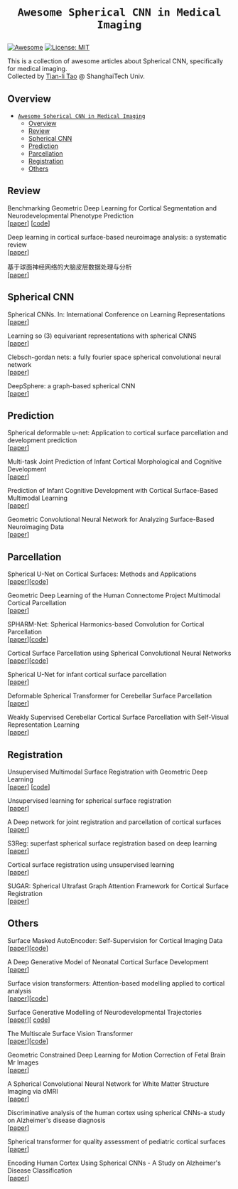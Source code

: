 # <p align=center>`Awesome Spherical CNN in Medical Imaging`</p>

[![Awesome](https://awesome.re/badge.svg)](https://awesome.re)
[![License: MIT](https://img.shields.io/badge/License-MIT-green.svg)](https://opensource.org/licenses/MIT)

This is a collection of awesome articles about Spherical CNN, specifically for medical imaging.\
Collected by [Tian-li Tao](taotl0819@gmail.com) @ ShanghaiTech Univ.

## Overview
- [`Awesome Spherical CNN in Medical Imaging`](#awesome-spherical-cnn-in-medical-imaging)
  - [Overview](#overview)
  - [Review](#review)
  - [Spherical CNN](#spherical-cnn)
  - [Prediction](#prediction)
  - [Parcellation](#parcellation)
  - [Registration](#registration)
  - [Others](#others)
## Review
Benchmarking Geometric Deep Learning for Cortical Segmentation and Neurodevelopmental Phenotype Prediction\
[[paper](https://www.biorxiv.org/content/10.1101/2021.12.01.470730v1)] [[code](https://github.com/Abdulah-Fawaz/Benchmarking-Surface-DL)]

Deep learning in cortical surface-based neuroimage analysis: a systematic review\
[[paper](https://www.sciencedirect.com/science/article/pii/S2667102622000493)]


基于球面神经网络的大脑皮层数据处理与分析\
[[paper](https://kns.cnki.net/kcms2/article/abstract?v=_AqZbjAWWJQEXyrjwHZ8ZAepgcOXKhKZ3xcXYkvZ_21x8e-Hl09sb0MeT5WiA00jziVc-_q20Dhj1rTBZhJLMHxSyJfdVV6KHMA_x6mFCZQz93wjXohKEAASpuPus7Yv5oBiDHRZfkqd6l-hRPKcYQ==&uniplatform=NZKPT&language=CHS)]

## Spherical CNN
Spherical CNNs. In: International Conference on Learning Representations\
[[paper](https://openaccess.thecvf.com/content_ECCV_2018/papers/Benjamin_Coors_SphereNet_Learning_Spherical_ECCV_2018_paper.pdf)]

Learning so (3) equivariant representations with spherical CNNS\
[[paper](https://arxiv.org/abs/1711.06721)]

Clebsch-gordan nets: a fully fourier space spherical convolutional neural network\
[[paper](https://arxiv.org/abs/1806.09231)]

DeepSphere: a graph-based spherical CNN\
[[paper](https://arxiv.org/abs/2012.15000)]

## Prediction
Spherical deformable u-net: Application to cortical surface parcellation and development prediction\
[[paper](https://www.ncbi.nlm.nih.gov/pmc/articles/PMC8016713/)]

Multi-task Joint Prediction of Infant Cortical Morphological and Cognitive Development\
[[paper](https://link.springer.com/chapter/10.1007/978-3-031-43996-4_52)]

Prediction of Infant Cognitive Development with Cortical Surface-Based Multimodal Learning\
[[paper](https://link.springer.com/chapter/10.1007/978-3-031-43895-0_58)]

Geometric Convolutional Neural Network for Analyzing Surface-Based Neuroimaging Data\
[[paper](https://www.frontiersin.org/articles/10.3389/fninf.2018.00042/full)]


## Parcellation
Spherical U-Net on Cortical Surfaces: Methods and Applications\
[[paper](https://arxiv.org/pdf/1904.00906.pdf)][[code](https://github.com/zhaofenqiang/Spherical_U-Net)]

Geometric Deep Learning of the Human Connectome Project Multimodal Cortical Parcellation\
[[paper](https://www.biorxiv.org/content/10.1101/2021.08.18.456790v1.full.pdf)]

SPHARM-Net: Spherical Harmonics-based Convolution for Cortical Parcellation\
[[paper](https://ieeexplore.ieee.org/stamp/stamp.jsp?tp=&arnumber=9759394)][[code](https://github.com/Shape-Lab/SPHARM-Net/tree/master)]

Cortical Surface Parcellation using Spherical Convolutional Neural Networks\
[[paper](https://arxiv.org/abs/1907.05395)][[code](https://github.com/ilwoolyu/SphericalLabeling)]

Spherical U-Net for infant cortical surface parcellation\
[[paper](https://www.ncbi.nlm.nih.gov/pmc/articles/PMC6824603/)]

Deformable Spherical Transformer for Cerebellar Surface Parcellation\
[[paper](https://ieeexplore.ieee.org/abstract/document/10230447)]

Weakly Supervised Cerebellar Cortical Surface Parcellation with Self-Visual Representation Learning\
[[paper](https://link.springer.com/chapter/10.1007/978-3-031-43993-3_42)]



## Registration
Unsupervised Multimodal Surface Registration with Geometric Deep Learning\
[[paper](https://arxiv.org/pdf/2311.13022.pdf)] [[code](https://github.com/mohamedasuliman/GeoMorph)]

Unsupervised learning for spherical surface registration\
[[paper](https://link.springer.com/chapter/10.1007/978-3-030-59861-7_38)]

A Deep network for joint registration and parcellation of cortical surfaces\
[[paper](https://www.ncbi.nlm.nih.gov/pmc/articles/PMC9387764/)]

S3Reg: superfast spherical surface registration based on deep learning\
[[paper](https://www.ncbi.nlm.nih.gov/pmc/articles/PMC8424532/)]

Cortical surface registration using unsupervised learning\
[[paper](https://www.sciencedirect.com/science/article/pii/S1053811920306479)]

SUGAR: Spherical Ultrafast Graph Attention Framework for Cortical Surface Registration\
[[paper](https://arxiv.org/abs/2307.00511)]

## Others
Surface Masked AutoEncoder: Self-Supervision for Cortical Imaging Data\
[[paper](https://arxiv.org/pdf/2308.05474.pdf)][[code](https://github.com/metrics-lab/surface-vision-transformers)]

A Deep Generative Model of Neonatal Cortical Surface Development\
[[paper](https://arxiv.org/pdf/2206.07542.pdf)]

Surface vision transformers: Attention-based modelling applied to cortical analysis\
[[paper](https://proceedings.mlr.press/v172/dahan22a/dahan22a.pdf)][[code](https://github.com/metrics-lab/surface-vision-transformers)]

Surface Generative Modelling of Neurodevelopmental Trajectories\
[[paper](https://www.biorxiv.org/content/biorxiv/early/2023/10/17/2023.10.16.562598.full.pdf)][ [code](https://github.com/Abdulah-Fawaz/continuous_cGAN)]

The Multiscale Surface Vision Transformer\
[[paper](https://arxiv.org/pdf/2303.11909.pdf)][[code](https://github.com/metrics-lab/surface-vision-transformers)]

Geometric Constrained Deep Learning for Motion Correction of Fetal Brain Mr Images\
[[paper](https://ieeexplore.ieee.org/abstract/document/10230423)]

A Spherical Convolutional Neural Network for White Matter Structure Imaging via dMRI\
[[paper](https://link.springer.com/chapter/10.1007/978-3-030-87199-4_50)]


Discriminative analysis of the human cortex using spherical CNNs-a study on Alzheimer's disease diagnosis\
[[paper](https://arxiv.org/pdf/1812.07749.pdf)]

Spherical transformer for quality assessment of pediatric cortical surfaces\
[[paper](https://ieeexplore.ieee.org/abstract/document/9761609)]

Encoding Human Cortex Using Spherical CNNs - A Study on Alzheimer's Disease Classification\
[[paper](https://ieeexplore.ieee.org/abstract/document/9098353)]

